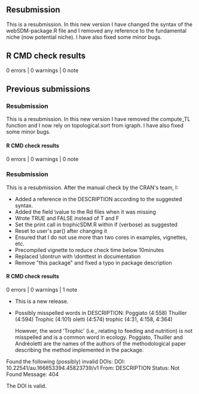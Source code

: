 

## Resubmission

This is a resubmission. In this new version I have changed the syntax of the webSDM-package.R file and I removed any reference to the fundamental niche (now potential niche). I have also fixed some minor bugs.


## R CMD check results

0 errors | 0 warnings | 0 note

## Previous submissions


### Resubmission
This is a resubmission. In this new version I have removed the compute_TL function and I now rely on topological.sort from igraph. I have also fixed some minor bugs.

#### R CMD check results

0 errors | 0 warnings | 0 note



### Resubmission
This is a resubmission. After the manual check by the CRAN's team, I:

* Added a reference in the DESCRIPTION according to the suggested syntax.
* Added the field \value to the Rd files when it was missing
* Wrote TRUE and FALSE instead of T and F
* Set the print call in trophicSDM.R within if (verbose) as suggested
* Reset to user's par() after changing it
* Ensured that I do not use more than two cores in examples, vignettes, etc.
* Precompiled vignette to reduce check time below 10minutes
* Replaced \dontrun with \donttest in documentation
* Remove "this package" and fixed a typo in package description

#### R CMD check results

0 errors | 0 warnings | 1 note

* This is a new release.
* Possibly misspelled words in DESCRIPTION:
  Poggiato (4:558)
  Thuiller (4:594)
  Trophic (4:101)
  oletti (4:574)
  trophic (4:31, 4:158, 4:364)
  
  However, the word 'Trophic' (i.e., relating to feeding and nutrition) is not misspelled and is a common word in ecology.  Poggiato, Thuiller and Andréoletti are the names of the authors of the methodological paper describing the method implemented in the package.
  
Found the following (possibly) invalid DOIs:
    DOI: 10.22541/au.166853394.45823739/v1
      From: DESCRIPTION
      Status: Not Found
      Message: 404
  
  The DOI is valid.